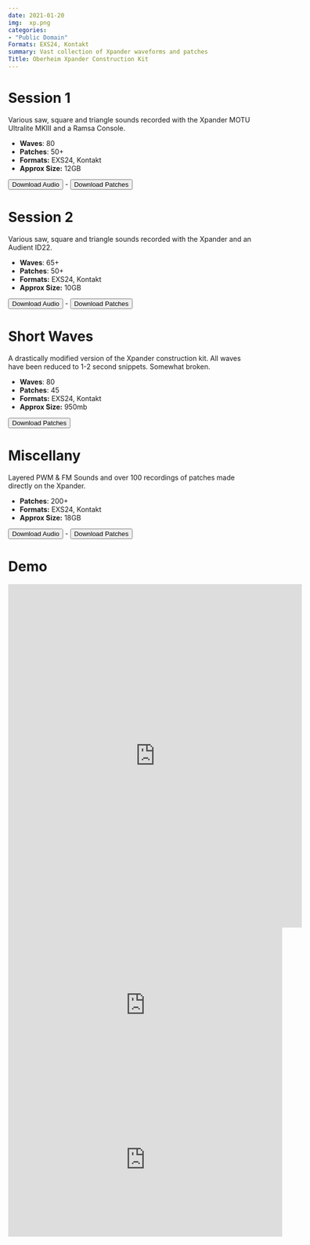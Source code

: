 ```yaml
---
date: 2021-01-20
img:  xp.png
categories: 
- "Public Domain"
Formats: EXS24, Kontakt
summary: Vast collection of Xpander waveforms and patches 
Title: Oberheim Xpander Construction Kit
---
```



# Session 1

Various saw, square and triangle sounds recorded with the Xpander MOTU Ultralite MKIII and a Ramsa Console.

-   **Waves**: 80
-   **Patches**: 50+
-   **Formats:** EXS24, Kontakt
-   **Approx Size:** 12GB

<div class="buttons"> <a href="https://www.dropbox.com/sh/kdk6avmpcbt82qz/AAB0czyW1CQ4wZ82_q3yfUBSa?dl=0"> <button>Download Audio</button></a> - <a href="https://github.com/publicsamples/Oberheim-Xpander-CK--Session-1"> <button>Download Patches</button></a></div>

# Session 2

Various saw, square and triangle sounds recorded with the Xpander and an Audient ID22.

-   **Waves**: 65+
-   **Patches**: 50+
-   **Formats:** EXS24, Kontakt
-   **Approx Size:** 10GB

<div class="buttons"> <a href="https://www.dropbox.com/sh/19rwzpsl01kobp7/AAA71wvPYip7wyxR-ZgsDxJPa?dl=0"> <button>Download Audio</button></a> - <a href="https://github.com/publicsamples/Oberheim-Xpander-CK-Session-2"> <button>Download Patches</button></a></div>

# Short Waves
 
A drastically modified version of the Xpander construction kit. All waves have been reduced to 1-2 second snippets. Somewhat broken.

-   **Waves**: 80
-   **Patches**: 45
-   **Formats:** EXS24, Kontakt
-   **Approx Size:** 950mb

<div class="buttons"> <form method="get" action="https://github.com/publicsamples/Oberheim-Xpander-CK--Short-Waves"> <button>Download Patches</button></a></div>

# Miscellany


Layered PWM & FM Sounds and over 100 recordings of patches made directly on the Xpander.

-   **Patches**: 200+
-   **Formats:** EXS24, Kontakt
-   **Approx Size:** 18GB

<div class="buttons"> <a href="https://www.dropbox.com/sh/2pfl21whj2xvvl3/AAD3ipDE8RpIs8GBy8ICG8A0a?dl=0"> <button>Download Audio</button></a> - <a href="https://github.com/publicsamples/Oberheim-Xpander-Miscellany"> <button>Download Patches</button></a></div>


# Demo

<iframe width="600" height="700" src="https://www.modularsamples.com/Demos/demos/xp.html" frameborder="0" allow="accelerometer; autoplay; clipboard-write; encrypted-media; gyroscope; picture-in-picture" allowfullscreen></iframe>

<iframe width="560" height="315" src="https://www.youtube.com/embed/dgiAJXgHjgw" title="YouTube video player" frameborder="0" allow="accelerometer; autoplay; clipboard-write; encrypted-media; gyroscope; picture-in-picture" allowfullscreen></iframe>

<iframe width="560" height="315" src="https://www.youtube.com/embed/vJZg7-DJKcg" title="YouTube video player" frameborder="0" allow="accelerometer; autoplay; clipboard-write; encrypted-media; gyroscope; picture-in-picture" allowfullscreen></iframe>

